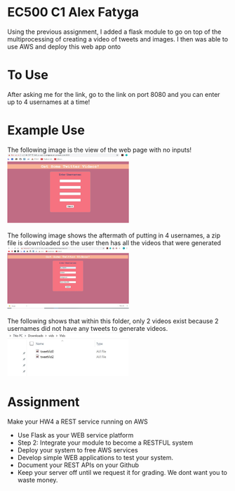 # EC500 C1 Alex Fatyga
Using the previous assignment, I added a flask module to go on top of the multiprocessing of creating a video of tweets and images. I then was able to use AWS and deploy this web app onto 

# To Use
After asking me for the link, go to the link on port 8080 and you can enter up to 4 usernames at a time!

# Example Use
The following image is the view of the web page with no inputs! <br>
<img src="webPage.JPG" width="55%" /> <br> <br>
The following image shows the aftermath of putting in 4 usernames, a zip file is downloaded so the user then has all the videos that were generated <br> 
<img src="withZip.JPG" width="55%" /> <br> <br>
The following shows that within this folder, only 2 videos exist because 2 usernames did not have any tweets to generate videos.
<img src="zipFileShown.JPG" width="55%" /> <br>



# Assignment
Make your HW4 a REST service running on AWS
- Use Flask as your WEB service platform
- Step 2:  Integrate your module to become a RESTFUL system
- Deploy your system to free AWS services
- Develop simple WEB applications to test your system.
- Document your REST APIs on your Github
- Keep your server off until we request it for grading.  We dont want you to waste money.



